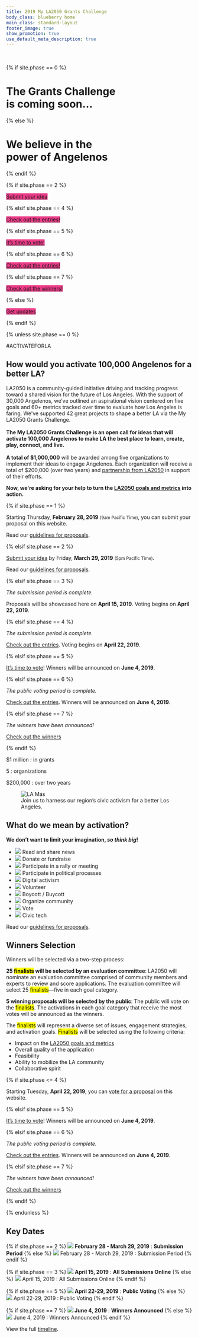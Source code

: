 ```yaml
---
title: 2019 My LA2050 Grants Challenge
body_class: blueberry home
main_class: standard-layout
footer_image: true
show_promotion: true
use_default_meta_description: true
---
```


<div class="standard-figure has-caption header-figure has-caption-details">
<img src="/assets/images/home/384-wide/womens-march-la.jpg" srcset="/assets/images/home/384-wide/womens-march-la.jpg 384w, /assets/images/home/512-wide/womens-march-la.jpg 512w, /assets/images/home/768-wide/womens-march-la.jpg 768w, /assets/images/home/1024-wide/womens-march-la.jpg 1024w, /assets/images/home/1536-wide/womens-march-la.jpg 1536w, /assets/images/home/2048-wide/womens-march-la.jpg 2048w" sizes="200vw" alt="Women’s March Los Angeles" />
<div class="caption">
<div class="container">

{% if site.phase == 0 %}
<style>

.header-figure.has-caption.has-caption-details img {
  opacity: 0;
}
@media (min-width: 70em) {
  .header-figure.has-caption.has-caption-details img {
    height: 51vw !important;
  }
}

body .header-figure.has-caption {
  background-color: var(--primary-color);
}
body .header-figure.has-caption::before {
  content: none;
}

@media (min-width: 70em) {
  .home:not(.header-not-visible) header ul a {
    text-shadow: none;
  }
}

.standard-layout > .standard-figure + .standard-section {
  margin-top: -1.5em;
}
@supports (display: grid) {
  @media (min-width: 70em) { /* @wide-enough-for-header-grid */
    .standard-layout > .standard-figure + .standard-section {
      margin-top: -3em;
    }
  }
}

.header-figure .caption .details p.action a {
  background-color: rgb(237, 59, 136);
  border-color: rgb(237, 59, 136);
}
.header-figure .caption .details p.action a:hover,
.header-figure .caption .details p.action a:active,
.header-figure .caption .details p.action a:focus {
  border-color: rgb(237, 59, 136);
  color: rgb(237, 59, 136) !important;
}

.home .promotion {
  background: white;
  color: inherit;
}
.home .promotion a:hover,
.home .promotion a:active,
.home .promotion a:focus {
  color: var(--primary-color);
}

.home:not(.header-not-visible) header a:hover,
.home:not(.header-not-visible) header a:active,
.home:not(.header-not-visible) header a:focus {
  color: rgb(255, 224, 81);
}

/*
@media (min-width: 70em) {
  .header-figure.has-caption.has-caption-details h1 span span {
    font-size: 0.5em;
    display: block;
  }
}
*/

</style>
<h1>
  <span><span>The</span> Grants Challenge<br /><span>is coming soon…</span></span>
</h1>
{% else %}
<h1>
  <span>
    We believe in the
    <br />
    power of Angelenos
  </span>
</h1>
{% endif %}

<div class="details">

  {% if site.phase == 2 %}
  <p class="action">
    <a href="{{ site.submission_url }}">Submit your idea</a>
  </p>
  {% elsif site.phase == 4 %}
  <p class="action">
    <a href="/entries/">Check out the entries!</a>
  </p>
  {% elsif site.phase == 5 %}
  <p class="action">
    <a href="{{ site.vote_url }}">It’s time to vote!</a>
  </p>
  {% elsif site.phase == 6 %}
  <p class="action">
    <a href="/entries/">Check out the entries!</a>
  </p>
  {% elsif site.phase == 7 %}
  <p class="action">
    <a href="/winners/">Check out the winners!</a>
  </p>
  {% else %}
  <p class="action">
    <a href="{{ site.mailing_list_url }}">Get updates</a>
  </p>
  {% endif %}

</div><!-- /.details -->
</div><!-- /.container -->
</div><!-- /.caption -->
</div><!-- /.standard-figure -->

{% unless site.phase == 0 %}
<p class="activate-tag">#ACTIVATEFORLA</p>

<h2>
  <span class="avoid-break">How would</span>
  <span class="avoid-break">you activate</span>
  <span class="avoid-break">100,000 Angelenos</span>
  <span class="avoid-break">
    for a <span class="avoid-break">better LA?</span>
  </span>
</h2>

LA2050 is a community-guided initiative driving and tracking progress toward a shared vision for the future of Los Angeles. With the support of 30,000 Angelenos, we’ve outlined an aspirational vision centered on five goals and 60+ metrics tracked over time to evaluate how Los Angeles is faring. We've supported 42 great projects to shape a better LA via the My LA2050 Grants Challenge.<br /><br /><strong>The My LA2050 Grants Challenge is an open call for ideas that will activate 100,000 Angelenos to make LA the best place to learn, create, play, connect, and live.<br /><br />A total of $1,000,000</strong> will be awarded among five organizations to implement their ideas to engage Angelenos. Each organization will receive a total of $200,000 (over two years) and [partnership from LA2050](/about/#la2050-partnership) in support of their efforts.

<strong>Now, we're asking for your help to turn the [LA2050 goals and metrics](/about/#goals) into action.</strong>

{% if site.phase == 1 %}

Starting Thursday, <strong>February 28, 2019</strong> <small>(9am Pacific Time)</small>, you can submit your proposal on this website.

Read our <a href="/submit/#guidelines">guidelines for proposals</a>.

{% elsif site.phase == 2 %}

<a href="{{ site.submission_url }}">Submit your idea</a> by Friday, **March 29, 2019** <small>(5pm Pacific Time)</small>.

Read our <a href="/submit/#guidelines">guidelines for proposals</a>.

{% elsif site.phase == 3 %}

<p>
  <em>The submission period is complete.</em>
</p>
<p>
  Proposals will be showcased here on <strong>April 15, 2019</strong>. 
  Voting begins on
  <span class="avoid-break">
    <strong>April 22, 2019</strong>.
  </span>
</p>

{% elsif site.phase == 4 %}

<p>
  <em>The submission period is complete.</em>
</p>
<p>
  <a href="/entries/">Check out the entries</a>.
  Voting begins on
  <span class="avoid-break">
    <strong>April 22, 2019</strong>.
  </span>
</p>

{% elsif site.phase == 5 %}

<p>
  <a href="{{ site.vote_url }}">It’s time to vote</a>!
  Winners will be announced on 
  <span class="avoid-break">
    <strong>June 4, 2019</strong>.
  </span>
</p>

{% elsif site.phase == 6 %}

<p>
  <em>The public voting period is complete.</em>
</p>
<p>
  <a href="/entries/">Check out the entries</a>.
  Winners will be announced on 
  <span class="avoid-break">
    <strong>June 4, 2019</strong>.
  </span>
</p>

{% elsif site.phase == 7 %}

<p><em>The winners have been announced!</em></p>
<p><a href="/winners/">Check out the winners</a></p>

{% endif %}

<div class="numbers" markdown="1">
$1 million
: in grants

5
: organizations

$200,000
: over two years
</div>

<figure class="standard-figure has-caption">
  <img src="/assets/images/home/384-wide/lamas.jpg" srcset="/assets/images/home/384-wide/lamas.jpg 384w, /assets/images/home/512-wide/lamas.jpg 512w, /assets/images/home/768-wide/lamas.jpg 768w, /assets/images/home/1024-wide/lamas.jpg 1024w, /assets/images/home/1536-wide/lamas.jpg 1536w, /assets/images/home/2048-wide/lamas.jpg 2048w" sizes="100vw" alt="LA Más" />
  <figcaption class="caption"><span>Join us to harness our region’s civic activism for a better Los Angeles.</span></figcaption>
</figure>

<section class="standard-section activation-examples"><div markdown="1">

## What do we mean by activation?

<strong>
  We don’t want to limit your imagination, <em>so think big</em>!
</strong>

* ![](/assets/images/examples/share-news.svg) Read and share news
* ![](/assets/images/examples/donate.svg) Donate or fundraise
* ![](/assets/images/examples/rally.svg) Participate in a rally or meeting
* ![](/assets/images/examples/political-process.svg) Participate in political processes
* ![](/assets/images/examples/digital-activism.svg) Digital activism
* ![](/assets/images/examples/volunteer.svg) Volunteer
* ![](/assets/images/examples/boycott.svg) Boycott / Buycott
* ![](/assets/images/examples/organize-community.svg) Organize community
* ![](/assets/images/examples/vote.svg) Vote
* ![](/assets/images/examples/civic-tech.svg) Civic tech

Read our [guidelines for proposals](/submit/#guidelines).

</div></section>


## Winners Selection

Winners will be selected via a two-step process:

**25 <mark>finalists</mark> will be selected by an evaluation committee**: LA2050 will nominate an evaluation committee comprised of community members and experts to review and score applications. The evaluation committee will select 25 <mark>finalists</mark>—five in each goal category.

**5 winning proposals will be selected by the public**: The public will vote on the <mark>finalists</mark>. The activations in each goal category that receive the most votes will be announced as the winners.

The <mark>finalists</mark> will represent a diverse set of issues, engagement strategies, and activation goals. <mark>Finalists</mark> will be selected using the following criteria:

* Impact on the [LA2050 goals and metrics](/about/#goals)
* Overall quality of the application
* Feasibility
* Ability to mobilize the LA community
* Collaborative spirit

{% if site.phase <= 4 %}

Starting Tuesday, <strong>April 22, 2019</strong>, you can [vote for a proposal](/vote/) on this website.

{% elsif site.phase == 5 %}

<p>
  <a href="/vote/">It’s time to vote</a>!
  Winners will be announced on 
  <span class="avoid-break">
    <strong>June 4, 2019</strong>.
  </span>
</p>

{% elsif site.phase == 6 %}

<p>
  <em>The public voting period is complete.</em>
</p>
<p>
  <a href="/entries/">Check out the entries</a>.
  Winners will be announced on 
  <span class="avoid-break">
    <strong>June 4, 2019</strong>.
  </span>
</p>

{% elsif site.phase == 7 %}

<p><em>The winners have been announced!</em></p>
<p><a href="/winners/">Check out the winners</a></p>

{% endif %}



{% endunless %}



<section class="standard-section timeline" id="dates"><div markdown="1">

## Key Dates

{% if site.phase == 2 %}
**![](/assets/images/timeline/light.svg) February 28 - March 29, 2019**
: **Submission Period**
{% else %}
![](/assets/images/timeline/light.svg) February 28 - March 29, 2019
: Submission Period
{% endif %}

{% if site.phase == 3 %}
**![](/assets/images/timeline/paper.svg) April 15, 2019**
: **All Submissions Online**
{% else %}
![](/assets/images/timeline/paper.svg) April 15, 2019
: All Submissions Online
{% endif %}

{% if site.phase == 5 %}
**![](/assets/images/timeline/vote-box.svg) April 22-29, 2019**
: **Public Voting**
{% else %}
![](/assets/images/timeline/vote-box.svg) April 22-29, 2019
: Public Voting
{% endif %}

{% if site.phase == 7 %}
**![](/assets/images/timeline/ribbon.svg) June 4, 2019**
: **Winners Announced**
{% else %}
![](/assets/images/timeline/ribbon.svg) June 4, 2019
: Winners Announced
{% endif %}


View the full [timeline](/timeline).

</div></section>

